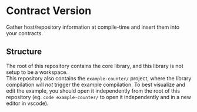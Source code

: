 # Contract Version

Gather host/repository information at compile-time and insert them into your contracts.

## Structure

The root of this repository contains the core library, and this library is not setup to be a workspace.  
This repository also contains the `example-counter/` project, where the library compilation will _not_ trigger the example compilation. To best visualize and edit the example, you should open it independently from the root of this repository (eg. `code example-counter/` to open it independently and in a new editor in vscode).
